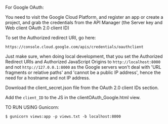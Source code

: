 For Google OAuth:

You need to visit the Google Cloud Platform, and register an app or create a project, and grab the credentials from the API Manager (the Server key and Web client OAuth 2.0 client ID)

To set the Authorized redirect URI, go here:

`https://console.cloud.google.com/apis/credentials/oauthclient`

Just make sure, when doing local development, that you set the Authorized Redirect URIs and Authorized JavaScript Origins to `http://localhost:8000` and not `http://127.0.0.1:8000` as the Google servers won't deal with 'URL fragments or relative paths' and 'cannot be a public IP address', hence the need for a hostname and not IP address. 

Download the client_secret.json file from the OAuth 2.0 client IDs section. 

Add the `client_ID` to the JS in the clientOAuth_Google.html view.




TO RUN USING Gunicorn:

`$ gunicorn views:app -p views.txt -b localhost:8000`


